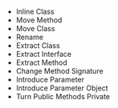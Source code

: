 * Inline Class
* Move Method
* Move Class
* Rename
* Extract Class
* Extract Interface
* Extract Method
* Change Method Signature
* Introduce Parameter
* Introduce Parameter Object
* Turn Public Methods Private
